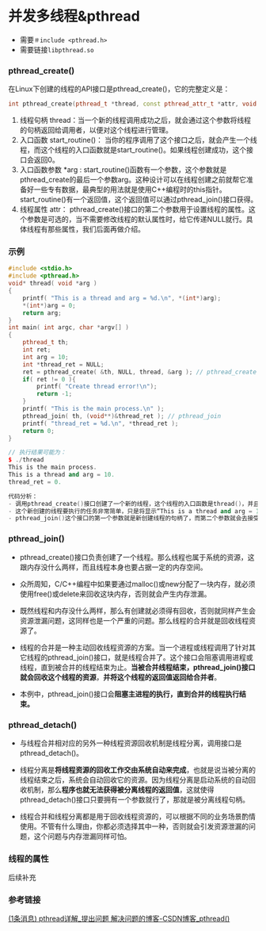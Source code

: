 # 并发多线程&pthread

- 需要`＃include <pthread.h>`
- 需要链接`libpthread.so`

### pthread_create()

在Linux下创建的线程的API接口是pthread_create()，它的完整定义是：

```cpp
int pthread_create(pthread_t *thread, const pthread_attr_t *attr, void *(*start_routine)(void*), void *arg); 
```

1. 线程句柄 thread：当一个新的线程调用成功之后，就会通过这个参数将线程的句柄返回给调用者，以便对这个线程进行管理。 
2. 入口函数 start_routine()： 当你的程序调用了这个接口之后，就会产生一个线程，而这个线程的入口函数就是start_routine()。如果线程创建成功，这个接口会返回0。 
3. 入口函数参数 *arg : start_routine()函数有一个参数，这个参数就是pthread_create的最后一个参数arg。这种设计可以在线程创建之前就帮它准备好一些专有数据，最典型的用法就是使用C++编程时的this指针。start_routine()有一个返回值，这个返回值可以通过pthread_join()接口获得。 
4. 线程属性 attr： pthread_create()接口的第二个参数用于设置线程的属性。这个参数是可选的，当不需要修改线程的默认属性时，给它传递NULL就行。具体线程有那些属性，我们后面再做介绍。

### 示例

```cpp
#include <stdio.h> 
#include <pthread.h>
void* thread( void *arg )  
{  
    printf( "This is a thread and arg = %d.\n", *(int*)arg);  
    *(int*)arg = 0;  
    return arg;  
}  
int main( int argc, char *argv[] )  
{  
    pthread_t th;  
    int ret;  
    int arg = 10;  
    int *thread_ret = NULL;  
    ret = pthread_create( &th, NULL, thread, &arg ); // pthread_create
    if( ret != 0 ){  
        printf( "Create thread error!\n");  
        return -1;  
    }  
    printf( "This is the main process.\n" );  
    pthread_join( th, (void**)&thread_ret ); // pthread_join
    printf( "thread_ret = %d.\n", *thread_ret );  
    return 0;  
}

// 执行结果可能为：
$ ./thread
This is the main process.
This is a thread and arg = 10.
thread_ret = 0.

代码分析： 
- 调用pthread_create()接口创建了一个新的线程，这个线程的入口函数是thread()，并且给这个入口函数传递了一个参数，且参数值为10。 
- 这个新创建的线程要执行的任务非常简单，只是将显示“This is a thread and arg = 10”这个字符串，因为arg这个参数值已经定义好了，就是10。之后线程将arg参数的值修改为0，并将它作为线程的返回值返回给系统。
- pthread_join()这个接口的第一个参数就是新创建线程的句柄了，而第二个参数就会去接受线程的返回值。pthread_join()接口会阻塞主进程的执行，直到合并的线程执行结束。由于线程在结束之后会将0返回给系统，那么pthread_join()获得的线程返回值自然也就是0。输出结果“thread_ret = 0”也证实了这一点。
```

### pthread_join()

- pthread_create()接口负责创建了一个线程。那么线程也属于系统的资源，这跟内存没什么两样，而且线程本身也要占据一定的内存空间。

- 众所周知，C/C++编程中如果要通过malloc()或new分配了一块内存，就必须使用free()或delete来回收这块内存，否则就会产生内存泄漏。

- 既然线程和内存没什么两样，那么有创建就必须得有回收，否则就同样产生会资源泄漏问题，这同样也是一个严重的问题。那么线程的合并就是回收线程资源了。

- 线程的合并是一种主动回收线程资源的方案。当一个进程或线程调用了针对其它线程的pthread_join()接口，就是线程合并了。这个接口会阻塞调用进程或线程，直到被合并的线程结束为止。**当被合并线程结束，pthread_join()接口就会回收这个线程的资源**，**并将这个线程的返回值返回给合并者**。
- 本例中，pthread_join()接口会**阻塞主进程的执行，直到合并的线程执行结束。**

### pthread_detach()

- 与线程合并相对应的另外一种线程资源回收机制是线程分离，调用接口是pthread_detach()。

- 线程分离是**将线程资源的回收工作交由系统自动来完成**，也就是说当被分离的线程结束之后，系统会自动回收它的资源。因为线程分离是启动系统的自动回收机制，那么**程序也就无法获得被分离线程的返回值**，这就使得pthread_detach()接口只要拥有一个参数就行了，那就是被分离线程句柄。

- 线程合并和线程分离都是用于回收线程资源的，可以根据不同的业务场景酌情使用。不管有什么理由，你都必须选择其中一种，否则就会引发资源泄漏的问题，这个问题与内存泄漏同样可怕。

### 线程的属性

后续补充

### 参考链接

[(1条消息) pthread详解_提出问题 解决问题的博客-CSDN博客_pthread()](https://blog.csdn.net/networkhunter/article/details/100218945?ops_request_misc=%7B%22request%5Fid%22%3A%22165344789516781685349169%22%2C%22scm%22%3A%2220140713.130102334..%22%7D&request_id=165344789516781685349169&biz_id=0&spm=1018.2226.3001.4187)